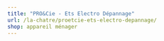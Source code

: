 ```yaml
---
title: "PRO&Cie - Ets Electro Dépannage"
url: /la-chatre/proetcie-ets-electro-depannage/
shop: appareil ménager
---
```

